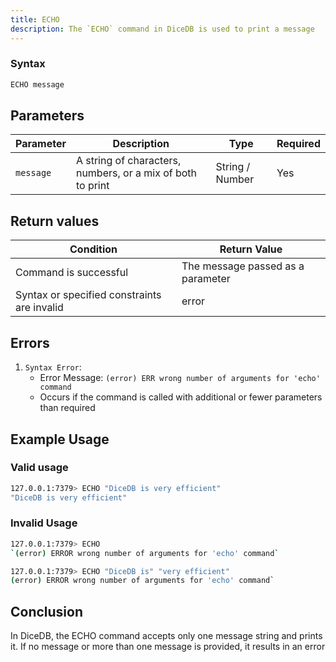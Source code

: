 ```yaml
---
title: ECHO
description: The `ECHO` command in DiceDB is used to print a message
---
```


### Syntax

```bash
ECHO message

```

## Parameters

| Parameter | Description                                                | Type            | Required |
| --------- | ---------------------------------------------------------- | --------------- | -------- |
| `message` | A string of characters, numbers, or a mix of both to print | String / Number | Yes      |

## Return values

| Condition                                   | Return Value                      |
| ------------------------------------------- | --------------------------------- |
| Command is successful                       | The message passed as a parameter |
| Syntax or specified constraints are invalid | error                             |

## Errors

1. `Syntax Error`:
   - Error Message: `(error) ERR wrong number of arguments for 'echo' command`
   - Occurs if the command is called with additional or fewer parameters than required

## Example Usage

### Valid usage

```bash
127.0.0.1:7379> ECHO "DiceDB is very efficient"
"DiceDB is very efficient"
```

### Invalid Usage

```bash
127.0.0.1:7379> ECHO
`(error) ERROR wrong number of arguments for 'echo' command`
```

```bash
127.0.0.1:7379> ECHO "DiceDB is" "very efficient"
(error) ERROR wrong number of arguments for 'echo' command`
```

## Conclusion

In DiceDB, the ECHO command accepts only one message string and prints it. If no message or more than one message is provided, it results in an error
